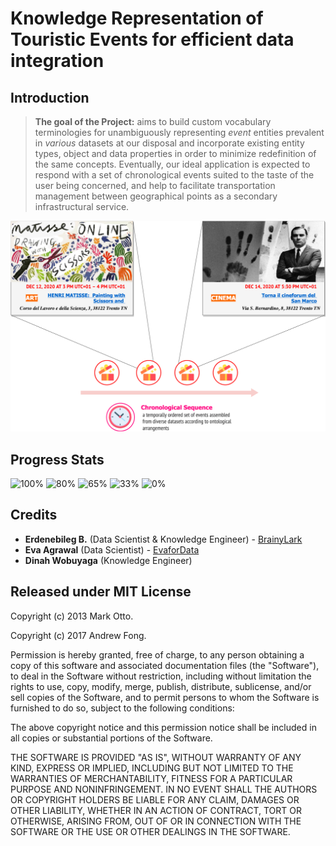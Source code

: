 # Knowledge Representation of Touristic Events for efficient data integration

## Introduction

>__The goal of the Project:__ aims to build custom vocabulary terminologies for unambiguously representing _event_ entities prevalent in _various_ datasets at our disposal and incorporate existing entity types, object and data properties in order to minimize redefinition of the same concepts. Eventually, our ideal application is expected to respond with a set of chronological events suited to the taste of the user being concerned, and help to facilitate transportation management between geographical points as a secondary infrastructural service.

![Oversimplified version of the final application!](init_overview.png)

## Progress Stats

![100%](https://progress-bar.dev/100/?title=Scope_and_Definition_Phase)
![80%](https://progress-bar.dev/80/?title=Inception_Phase)
![65%](https://progress-bar.dev/90/?title=Informal_Modeling_Phase)
![33%](https://progress-bar.dev/33/?title=Formalization_Phase)
![0%](https://progress-bar.dev/0/?title=Data_Integration_&_Finalization_Phase)

## Credits

* **Erdenebileg B.** (Data Scientist & Knowledge Engineer) - [BrainyLark](http://github.com/BrainyLark)
* **Eva Agrawal** (Data Scientist) - [EvaforData](https://github.com/EvaforData)
* **Dinah Wobuyaga** (Knowledge Engineer)

## Released under MIT License

Copyright (c) 2013 Mark Otto.

Copyright (c) 2017 Andrew Fong.

Permission is hereby granted, free of charge, to any person obtaining a copy of this software and associated documentation files (the "Software"), to deal in the Software without restriction, including without limitation the rights to use, copy, modify, merge, publish, distribute, sublicense, and/or sell copies of the Software, and to permit persons to whom the Software is furnished to do so, subject to the following conditions:

The above copyright notice and this permission notice shall be included in all copies or substantial portions of the Software.

THE SOFTWARE IS PROVIDED "AS IS", WITHOUT WARRANTY OF ANY KIND, EXPRESS OR IMPLIED, INCLUDING BUT NOT LIMITED TO THE WARRANTIES OF MERCHANTABILITY, FITNESS FOR A PARTICULAR PURPOSE AND NONINFRINGEMENT. IN NO EVENT SHALL THE AUTHORS OR COPYRIGHT HOLDERS BE LIABLE FOR ANY CLAIM, DAMAGES OR OTHER LIABILITY, WHETHER IN AN ACTION OF CONTRACT, TORT OR OTHERWISE, ARISING FROM, OUT OF OR IN CONNECTION WITH THE SOFTWARE OR THE USE OR OTHER DEALINGS IN THE SOFTWARE.